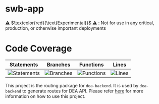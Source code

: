 # swb-app

⚠️ $\textcolor{red}{\text{Experimental}}$ ⚠️ : Not for use in any critical, production, or otherwise important deployments

# Code Coverage
| Statements                  | Branches                | Functions                 | Lines             |
| --------------------------- | ----------------------- | ------------------------- | ----------------- |
| ![Statements](https://img.shields.io/badge/statements-66.07%25-red.svg?style=flat) | ![Branches](https://img.shields.io/badge/branches-43.47%25-red.svg?style=flat) | ![Functions](https://img.shields.io/badge/functions-63.63%25-red.svg?style=flat) | ![Lines](https://img.shields.io/badge/lines-67.01%25-red.svg?style=flat) |

This project is the routing package for `dea-backend`. It is used by `dea-backend` to generate routes for DEA API. Please refer  [here](../dea-backend/README.md) for more information on how to use this project.
